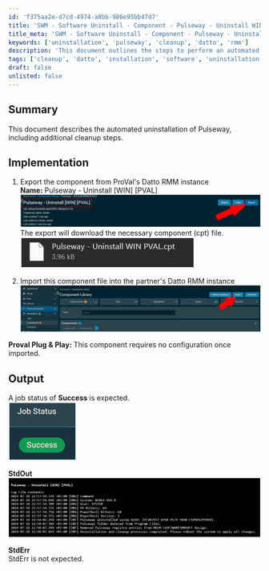 ```yaml
---
id: 'f375aa2e-d7cd-4974-a8bb-986e95bb47d7'
title: 'SWM - Software Uninstall - Component - Pulseway - Uninstall WIN PVAL'
title_meta: 'SWM - Software Uninstall - Component - Pulseway - Uninstall WIN PVAL'
keywords: ['uninstallation', 'pulseway', 'cleanup', 'datto', 'rmm']
description: 'This document outlines the steps to perform an automated uninstallation of Pulseway, including necessary cleanup procedures and integration with Datto RMM. It provides detailed implementation instructions and expected output for successful execution.'
tags: ['cleanup', 'datto', 'installation', 'software', 'uninstallation']
draft: false
unlisted: false
---
```


## Summary

This document describes the automated uninstallation of Pulseway, including additional cleanup steps.

## Implementation

1. Export the component from ProVal's Datto RMM instance  
   **Name:** Pulseway - Uninstall [WIN] [PVAL]  
   ![Image](../../../static/img/SWM---Software-Uninstall---Component---Pulseway---Uninstall-WIN-PVAL/image_1.png)  
   The export will download the necessary component (cpt) file.  
   ![Image](../../../static/img/SWM---Software-Uninstall---Component---Pulseway---Uninstall-WIN-PVAL/image_2.png)  
   
2. Import this component file into the partner's Datto RMM instance  
   ![Image](../../../static/img/SWM---Software-Uninstall---Component---Pulseway---Uninstall-WIN-PVAL/image_3.png)  

**Proval Plug & Play:** This component requires no configuration once imported.

## Output

A job status of **Success** is expected.  
![Image](../../../static/img/SWM---Software-Uninstall---Component---Pulseway---Uninstall-WIN-PVAL/image_4.png)  

**StdOut**  
![Image](../../../static/img/SWM---Software-Uninstall---Component---Pulseway---Uninstall-WIN-PVAL/image_5.png)  

**StdErr**  
StdErr is not expected.



